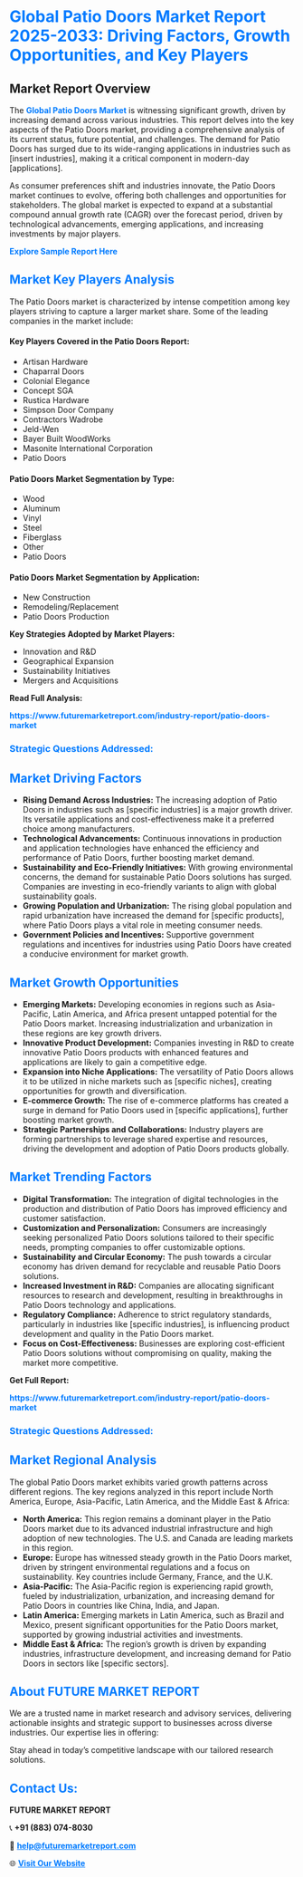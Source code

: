 <h1 style="color: #007BFF;">Global Patio Doors Market Report 2025-2033: Driving Factors, Growth Opportunities, and Key Players</h1>

<section id="overview">
<h2>Market Report Overview</h2>
<p>The <a href="https://www.futuremarketreport.com/industry-report/patio-doors-market" style="color: #007BFF; text-decoration: none;"><strong>Global Patio Doors Market</strong></a> is witnessing significant growth, driven by increasing demand across various industries. This report delves into the key aspects of the Patio Doors market, providing a comprehensive analysis of its current status, future potential, and challenges. The demand for Patio Doors has surged due to its wide-ranging applications in industries such as [insert industries], making it a critical component in modern-day [applications].</p>
<p>As consumer preferences shift and industries innovate, the Patio Doors market continues to evolve, offering both challenges and opportunities for stakeholders. The global market is expected to expand at a substantial compound annual growth rate (CAGR) over the forecast period, driven by technological advancements, emerging applications, and increasing investments by major players.</p>
</section>

<section id="overview">
<p><a href="https://www.futuremarketreport.com/request-sample/reportId=110612" style="color: #007BFF; text-decoration: none;"><strong>Explore Sample Report Here</strong></a></p>
</section>

<section id="key-players">
<h2 style="color: #007BFF;">Market Key Players Analysis</h2>
<p>The Patio Doors market is characterized by intense competition among key players striving to capture a larger market share. Some of the leading companies in the market include:</p>
<h4>Key Players Covered in the Patio Doors Report:</h4>
<ul><li>Artisan Hardware</li><li>Chaparral Doors</li><li>Colonial Elegance</li><li>Concept SGA</li><li>Rustica Hardware</li><li>Simpson Door Company</li><li>Contractors Wadrobe</li><li>Jeld-Wen</li><li>Bayer Built WoodWorks</li><li>Masonite International Corporation</li><li>Patio Doors</li></ul>
<h4>Patio Doors Market Segmentation by Type:</h4>
<ul><li>Wood</li><li>Aluminum</li><li>Vinyl</li><li>Steel</li><li>Fiberglass</li><li>Other</li><li>Patio Doors</li></ul>

<h4>Patio Doors Market Segmentation by Application:</h4>
<ul><li>New Construction</li><li>Remodeling/Replacement</li><li>Patio Doors Production</li></ul>
<p><strong>Key Strategies Adopted by Market Players:</strong></p>
<ul>
<li>Innovation and R&D</li>
<li>Geographical Expansion</li>
<li>Sustainability Initiatives</li>
<li>Mergers and Acquisitions</li>
</ul>
</section>

<section>
<p><strong>Read Full Analysis: </strong></p><a href="https://www.futuremarketreport.com/industry-report/patio-doors-market" style="color: #007BFF; text-decoration: none;"><strong>https://www.futuremarketreport.com/industry-report/patio-doors-market</strong></a>
<h3 style="color: #007BFF;">Strategic Questions Addressed:</h3>
</section>

<section id="driving-factors">
<h2 style="color: #007BFF;">Market Driving Factors</h2>
<ul>
<li><strong>Rising Demand Across Industries:</strong> The increasing adoption of Patio Doors in industries such as [specific industries] is a major growth driver. Its versatile applications and cost-effectiveness make it a preferred choice among manufacturers.</li>
<li><strong>Technological Advancements:</strong> Continuous innovations in production and application technologies have enhanced the efficiency and performance of Patio Doors, further boosting market demand.</li>
<li><strong>Sustainability and Eco-Friendly Initiatives:</strong> With growing environmental concerns, the demand for sustainable Patio Doors solutions has surged. Companies are investing in eco-friendly variants to align with global sustainability goals.</li>
<li><strong>Growing Population and Urbanization:</strong> The rising global population and rapid urbanization have increased the demand for [specific products], where Patio Doors plays a vital role in meeting consumer needs.</li>
<li><strong>Government Policies and Incentives:</strong> Supportive government regulations and incentives for industries using Patio Doors have created a conducive environment for market growth.</li>
</ul>
</section>

<section id="growth-opportunities">
<h2 style="color: #007BFF;">Market Growth Opportunities</h2>
<ul>
<li><strong>Emerging Markets:</strong> Developing economies in regions such as Asia-Pacific, Latin America, and Africa present untapped potential for the Patio Doors market. Increasing industrialization and urbanization in these regions are key growth drivers.</li>
<li><strong>Innovative Product Development:</strong> Companies investing in R&D to create innovative Patio Doors products with enhanced features and applications are likely to gain a competitive edge.</li>
<li><strong>Expansion into Niche Applications:</strong> The versatility of Patio Doors allows it to be utilized in niche markets such as [specific niches], creating opportunities for growth and diversification.</li>
<li><strong>E-commerce Growth:</strong> The rise of e-commerce platforms has created a surge in demand for Patio Doors used in [specific applications], further boosting market growth.</li>
<li><strong>Strategic Partnerships and Collaborations:</strong> Industry players are forming partnerships to leverage shared expertise and resources, driving the development and adoption of Patio Doors products globally.</li>
</ul>
</section>

<section id="trending-factors">
<h2 style="color: #007BFF;">Market Trending Factors</h2>
<ul>
<li><strong>Digital Transformation:</strong> The integration of digital technologies in the production and distribution of Patio Doors has improved efficiency and customer satisfaction.</li>
<li><strong>Customization and Personalization:</strong> Consumers are increasingly seeking personalized Patio Doors solutions tailored to their specific needs, prompting companies to offer customizable options.</li>
<li><strong>Sustainability and Circular Economy:</strong> The push towards a circular economy has driven demand for recyclable and reusable Patio Doors solutions.</li>
<li><strong>Increased Investment in R&D:</strong> Companies are allocating significant resources to research and development, resulting in breakthroughs in Patio Doors technology and applications.</li>
<li><strong>Regulatory Compliance:</strong> Adherence to strict regulatory standards, particularly in industries like [specific industries], is influencing product development and quality in the Patio Doors market.</li>
<li><strong>Focus on Cost-Effectiveness:</strong> Businesses are exploring cost-efficient Patio Doors solutions without compromising on quality, making the market more competitive.</li>
</ul>
</section>

<section>
<p><strong>Get Full Report: </strong></p><a href="https://www.futuremarketreport.com/industry-report/patio-doors-market" style="color: #007BFF; text-decoration: none;"><strong>https://www.futuremarketreport.com/industry-report/patio-doors-market</strong></a>
<h3 style="color: #007BFF;">Strategic Questions Addressed:</h3>
</section>


<section id="regional-analysis">
<h2 style="color: #007BFF;">Market Regional Analysis</h2>
<p>The global Patio Doors market exhibits varied growth patterns across different regions. The key regions analyzed in this report include North America, Europe, Asia-Pacific, Latin America, and the Middle East & Africa:</p>
<ul>
<li><strong>North America:</strong> This region remains a dominant player in the Patio Doors market due to its advanced industrial infrastructure and high adoption of new technologies. The U.S. and Canada are leading markets in this region.</li>
<li><strong>Europe:</strong> Europe has witnessed steady growth in the Patio Doors market, driven by stringent environmental regulations and a focus on sustainability. Key countries include Germany, France, and the U.K.</li>
<li><strong>Asia-Pacific:</strong> The Asia-Pacific region is experiencing rapid growth, fueled by industrialization, urbanization, and increasing demand for Patio Doors in countries like China, India, and Japan.</li>
<li><strong>Latin America:</strong> Emerging markets in Latin America, such as Brazil and Mexico, present significant opportunities for the Patio Doors market, supported by growing industrial activities and investments.</li>
<li><strong>Middle East & Africa:</strong> The region’s growth is driven by expanding industries, infrastructure development, and increasing demand for Patio Doors in sectors like [specific sectors].</li>
</ul>
</section>

<footer>
<h2 style="color: #007BFF;">About FUTURE MARKET REPORT</h2>
<p>We are a trusted name in market research and advisory services, delivering actionable insights and strategic support to businesses across diverse industries. Our expertise lies in offering:</p>

<p>Stay ahead in today’s competitive landscape with our tailored research solutions.</p>

<h2 style="color: #007BFF;">Contact Us:</h2>
<p><strong>FUTURE MARKET REPORT</strong></p>
<p>📞 <strong>+91 (883) 074-8030</strong></p>
<p>📧 <strong><a href="mailto:help@futuremarketreport.com" style="color: #007BFF;">help@futuremarketreport.com</a></strong></p>
<p>🌐 <strong><a href="https://www.futuremarketreport.com/" style="color: #007BFF;">Visit Our Website</a></strong></p>
</footer>